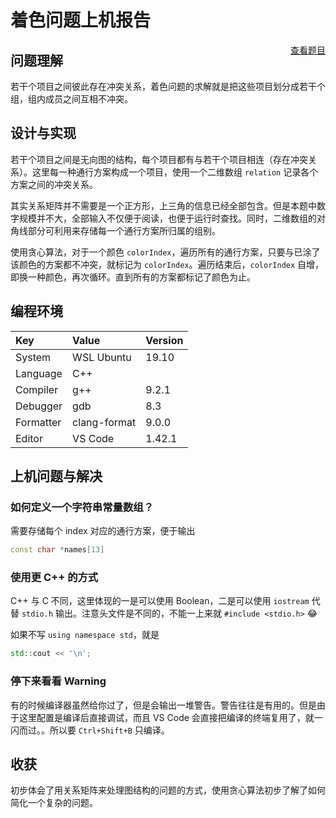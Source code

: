 # 着色问题上机报告

<a href="https://github.com/AllanChain/DSA/issues/1" style="float:right">查看题目</a>

## 问题理解

若干个项目之间彼此存在冲突关系，着色问题的求解就是把这些项目划分成若干个组，组内成员之间互相不冲突。

## 设计与实现

若干个项目之间是无向图的结构，每个项目都有与若干个项目相连（存在冲突关系）。这里每一种通行方案构成一个项目，使用一个二维数组 `relation` 记录各个方案之间的冲突关系。

其实关系矩阵并不需要是一个正方形，上三角的信息已经全部包含。但是本题中数字规模并不大，全部输入不仅便于阅读，也便于运行时查找。同时，二维数组的对角线部分可利用来存储每一个通行方案所归属的组别。

使用贪心算法，对于一个颜色 `colorIndex`，遍历所有的通行方案，只要与已涂了该颜色的方案都不冲突，就标记为 `colorIndex`。遍历结束后，`colorIndex` 自增，即换一种颜色，再次循环。直到所有的方案都标记了颜色为止。

## 编程环境

|Key      |Value       |Version|
|:--------|:-----------|:------|
|System   |WSL Ubuntu  | 19.10 |
|Language |C++         |       |
|Compiler |g++         | 9.2.1 |
|Debugger |gdb         | 8.3   |
|Formatter|clang-format| 9.0.0 |
|Editor   |VS Code     | 1.42.1|

## 上机问题与解决

### 如何定义一个字符串常量数组？

需要存储每个 index 对应的通行方案，便于输出

```cpp
const char *names[13]
```

### 使用更 C++ 的方式

C++ 与 C 不同，这里体现的一是可以使用 Boolean，二是可以使用 `iostream` 代替 `stdio.h` 输出。注意头文件是不同的，不能一上来就 `#include <stdio.h>` :joy:

如果不写 `using namespace std`，就是

```cpp
std::cout << '\n';
```

### 停下来看看 Warning

有的时候编译器虽然给你过了，但是会输出一堆警告。警告往往是有用的。但是由于这里配置是编译后直接调试，而且 VS Code 会直接把编译的终端复用了，就一闪而过。。所以要 `Ctrl+Shift+B` 只编译。

## 收获

初步体会了用关系矩阵来处理图结构的问题的方式，使用贪心算法初步了解了如何简化一个复杂的问题。
